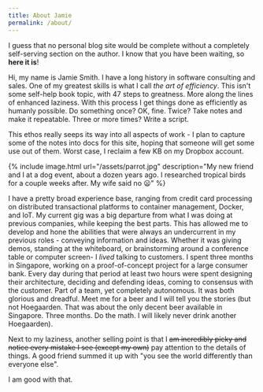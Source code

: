 ```yaml
---
title: About Jamie
permalink: /about/
---
```

I guess that no personal blog site would be complete without a completely self-serving section on the author.  I know that you have been waiting, so __here it is__!

Hi, my name is Jamie Smith.  I have a long history in software consulting and sales.  One of my greatest skills is what I call *the art of efficiency*.  This isn't some self-help book topic, with 47 steps to greatness.  More along the lines of enhanced laziness. With this process I get things done as efficiently as humanly possible.  Do something once?  OK, fine.  Twice?  Take notes and make it repeatable.  Three or more times?  Write a script.

This ethos really seeps its way into all aspects of work - I plan to capture some of the notes into docs for this site, hoping that someone will get some use out of them.  Worst case, I reclaim a few KB on my Dropbox account.  

{% include image.html url="/assets/parrot.jpg" description="My new friend and I at a dog event, about a dozen years ago.  I researched tropical birds for a couple weeks after.  My wife said no :frowning:" %}

I have a pretty broad experience base, ranging from credit card processing on distributed transactional platforms to container management, Docker, and IoT.  My current gig was a big departure from what I was doing at previous companies, while keeping the best parts.  This has allowed me to develop and hone the abilities that were always an undercurrent in my previous roles - conveying information and ideas.  Whether it was giving demos, standing at the whiteboard, or brainstorming around a conference table or computer screen- I *lived* talking to customers.  I spent three months in Singapore, working on a proof-of-concept project for a large consumer bank.  Every day during that period at least two hours were spent designing their architecture, deciding and defending ideas, coming to consensus with the customer.  Part of a team, yet completely autonomous.  It was both glorious and dreadful. Meet me for a beer and I will tell you the stories (but not Hoegaarden.  That was about the only decent beer available in Singapore.  Three months.  Do the math.  I will likely never drink another Hoegaarden).

Next to my laziness, another selling point is that I ~~am incredibly picky and notice every mistake I see (except my own)~~ pay attention to the details of things.  A good friend summed it up with "you see the world differently than everyone else".

I am good with that.
